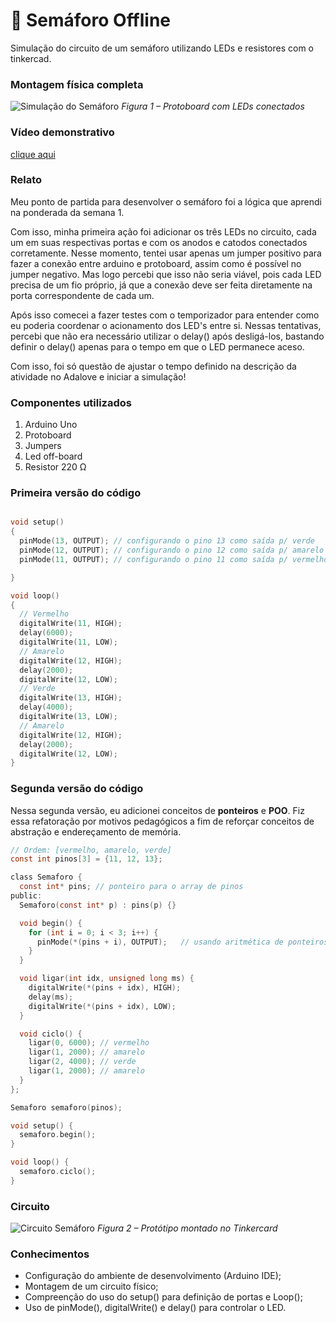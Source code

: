 # 🚦 Semáforo Offline
Simulação do circuito de um semáforo utilizando LEDs e resistores com o tinkercad. 

### Montagem física completa

![Simulação do Semáforo](semaforo.png)
*Figura 1 – Protoboard com LEDs conectados*

### Vídeo demonstrativo

[clique aqui](https://drive.google.com/drive/folders/1DAX-4LIDySAWu2KYjuuTihk8yWYYf-WJ?usp=sharing)

### Relato

Meu ponto de partida para desenvolver o semáforo foi a lógica que aprendi na ponderada da semana 1. 

Com isso, minha primeira ação foi adicionar os três LEDs no circuito, cada um em suas respectivas portas e com os anodos e catodos conectados corretamente. Nesse momento, tentei usar apenas um jumper positivo para fazer a conexão entre arduino e protoboard, assim como é possível no jumper negativo. Mas logo percebi que isso não seria viável, pois cada LED precisa de um fio próprio, já que a conexão deve ser feita diretamente na porta correspondente de cada um.

Após isso comecei a fazer testes com o temporizador para entender como eu poderia coordenar o acionamento dos LED's entre si. Nessas tentativas, percebi que não era necessário utilizar o delay() após desligá-los, bastando definir o delay() apenas para o tempo em que o LED permanece aceso.

Com isso, foi só questão de ajustar o tempo definido na descrição da atividade no Adalove e iniciar a simulação!

### Componentes utilizados

1. Arduino Uno
2. Protoboard
3. Jumpers
4. Led off-board
5. Resistor 220 Ω

### Primeira versão do código

```C

void setup()
{
  pinMode(13, OUTPUT); // configurando o pino 13 como saída p/ verde
  pinMode(12, OUTPUT); // configurando o pino 12 como saída p/ amarelo
  pinMode(11, OUTPUT); // configurando o pino 11 como saída p/ vermelho

}

void loop()
{
  // Vermelho
  digitalWrite(11, HIGH);
  delay(6000); 
  digitalWrite(11, LOW); 
  // Amarelo
  digitalWrite(12, HIGH);
  delay(2000); 
  digitalWrite(12, LOW); 
  // Verde
  digitalWrite(13, HIGH);
  delay(4000); 
  digitalWrite(13, LOW);
  // Amarelo
  digitalWrite(12, HIGH);
  delay(2000); 
  digitalWrite(12, LOW);
}
```

### Segunda versão do código 

Nessa segunda versão, eu adicionei conceitos de **ponteiros** e **POO**. Fiz essa refatoração por motivos pedagógicos a fim de reforçar conceitos de abstração e endereçamento de memória.

```C
// Ordem: [vermelho, amarelo, verde]
const int pinos[3] = {11, 12, 13};

class Semaforo {
  const int* pins; // ponteiro para o array de pinos
public:
  Semaforo(const int* p) : pins(p) {}

  void begin() {
    for (int i = 0; i < 3; i++) {
      pinMode(*(pins + i), OUTPUT);   // usando aritmética de ponteiros
    }
  }

  void ligar(int idx, unsigned long ms) {
    digitalWrite(*(pins + idx), HIGH);
    delay(ms);
    digitalWrite(*(pins + idx), LOW);
  }

  void ciclo() {
    ligar(0, 6000); // vermelho
    ligar(1, 2000); // amarelo
    ligar(2, 4000); // verde
    ligar(1, 2000); // amarelo
  }
};

Semaforo semaforo(pinos);

void setup() {
  semaforo.begin();
}

void loop() {
  semaforo.ciclo();
}

```

### Circuito 

![Circuito Semáforo](circuito_semaforo.png)
*Figura 2 – Protótipo montado no Tinkercard*


### Conhecimentos

- Configuração do ambiente de desenvolvimento (Arduino IDE);
- Montagem de um circuito físico;
- Compreenção do uso do setup() para definição de portas e Loop();
- Uso de pinMode(), digitalWrite() e delay() para controlar o LED.

